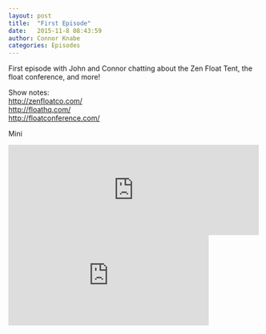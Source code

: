 ```yaml
---
layout: post
title:  "First Episode"
date:   2015-11-8 08:43:59
author: Connor Knabe
categories: Episodes
---
```


First episode with John and Connor chatting about the Zen Float Tent, the float conference, and more!

Show notes:
<br>
<a href="http://www.zenfloatco.com/">http://zenfloatco.com/</a>
<br>
<a href="http://www.floathq.com/">http://floathq.com/</a>
<br>
<a href="http://floatconference.com/">http://floatconference.com/</a>


Mini
<br>

<iframe scrolling="no" frameborder="0" style="width:500px;height:180px;border:0;overflow:hidden;" width="500" height="180" src="http://app.stitcher.com/splayer/f/77331/41173026?el=0&refid=stpr"></iframe>

<iframe scrolling="no" frameborder="0" style="width:400px;height:180px;border:0;overflow:hidden;" width="400" height="180" src="http://app.stitcher.com/splayer/f/77331/41173026?el=0&refid=stpr"></iframe>
